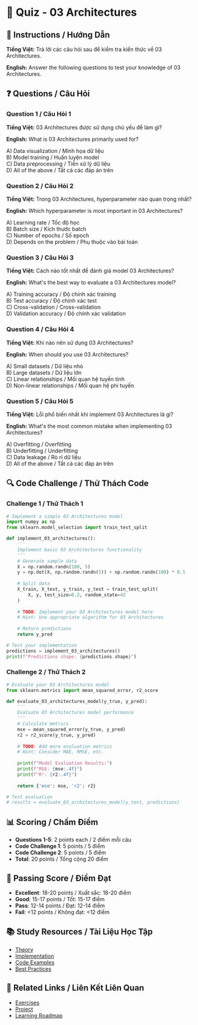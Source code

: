 # 🧠 Quiz - 03 Architectures

## 📝 Instructions / Hướng Dẫn

**Tiếng Việt:** Trả lời các câu hỏi sau để kiểm tra kiến thức về 03 Architectures.

**English:** Answer the following questions to test your knowledge of 03 Architectures.

## ❓ Questions / Câu Hỏi

### Question 1 / Câu Hỏi 1
**Tiếng Việt:** 03 Architectures được sử dụng chủ yếu để làm gì?

**English:** What is 03 Architectures primarily used for?

A) Data visualization / Minh họa dữ liệu  
B) Model training / Huấn luyện model  
C) Data preprocessing / Tiền xử lý dữ liệu  
D) All of the above / Tất cả các đáp án trên

### Question 2 / Câu Hỏi 2
**Tiếng Việt:** Trong 03 Architectures, hyperparameter nào quan trọng nhất?

**English:** Which hyperparameter is most important in 03 Architectures?

A) Learning rate / Tốc độ học  
B) Batch size / Kích thước batch  
C) Number of epochs / Số epoch  
D) Depends on the problem / Phụ thuộc vào bài toán

### Question 3 / Câu Hỏi 3
**Tiếng Việt:** Cách nào tốt nhất để đánh giá model 03 Architectures?

**English:** What's the best way to evaluate a 03 Architectures model?

A) Training accuracy / Độ chính xác training  
B) Test accuracy / Độ chính xác test  
C) Cross-validation / Cross-validation  
D) Validation accuracy / Độ chính xác validation

### Question 4 / Câu Hỏi 4
**Tiếng Việt:** Khi nào nên sử dụng 03 Architectures?

**English:** When should you use 03 Architectures?

A) Small datasets / Dữ liệu nhỏ  
B) Large datasets / Dữ liệu lớn  
C) Linear relationships / Mối quan hệ tuyến tính  
D) Non-linear relationships / Mối quan hệ phi tuyến

### Question 5 / Câu Hỏi 5
**Tiếng Việt:** Lỗi phổ biến nhất khi implement 03 Architectures là gì?

**English:** What's the most common mistake when implementing 03 Architectures?

A) Overfitting / Overfitting  
B) Underfitting / Underfitting  
C) Data leakage / Rò rỉ dữ liệu  
D) All of the above / Tất cả các đáp án trên

## 🔍 Code Challenge / Thử Thách Code

### Challenge 1 / Thử Thách 1
```python
# Implement a simple 03 Architectures model
import numpy as np
from sklearn.model_selection import train_test_split

def implement_03_architectures():
    '''
    Implement basic 03 Architectures functionality
    '''
    # Generate sample data
    X = np.random.randn(100, 5)
    y = np.dot(X, np.random.randn(5)) + np.random.randn(100) * 0.1
    
    # Split data
    X_train, X_test, y_train, y_test = train_test_split(
        X, y, test_size=0.2, random_state=42
    )
    
    # TODO: Implement your 03 Architectures model here
    # Hint: Use appropriate algorithm for 03 Architectures
    
    # Return predictions
    return y_pred

# Test your implementation
predictions = implement_03_architectures()
print(f"Predictions shape: {predictions.shape}")
```

### Challenge 2 / Thử Thách 2
```python
# Evaluate your 03 Architectures model
from sklearn.metrics import mean_squared_error, r2_score

def evaluate_03_architectures_model(y_true, y_pred):
    '''
    Evaluate 03 Architectures model performance
    '''
    # Calculate metrics
    mse = mean_squared_error(y_true, y_pred)
    r2 = r2_score(y_true, y_pred)
    
    # TODO: Add more evaluation metrics
    # Hint: Consider MAE, RMSE, etc.
    
    print(f"Model Evaluation Results:")
    print(f"MSE: {mse:.4f}")
    print(f"R²: {r2:.4f}")
    
    return {'mse': mse, 'r2': r2}

# Test evaluation
# results = evaluate_03_architectures_model(y_test, predictions)
```

## 📊 Scoring / Chấm Điểm

- **Questions 1-5**: 2 points each / 2 điểm mỗi câu
- **Code Challenge 1**: 5 points / 5 điểm
- **Code Challenge 2**: 5 points / 5 điểm
- **Total**: 20 points / Tổng cộng 20 điểm

## 🎯 Passing Score / Điểm Đạt

- **Excellent**: 18-20 points / Xuất sắc: 18-20 điểm
- **Good**: 15-17 points / Tốt: 15-17 điểm  
- **Pass**: 12-14 points / Đạt: 12-14 điểm
- **Fail**: <12 points / Không đạt: <12 điểm

## 📚 Study Resources / Tài Liệu Học Tập

- [Theory](./THEORY_03_architectures.md)
- [Implementation](./IMPLEMENTATION_03_architectures.md)
- [Code Examples](./CODE_EXAMPLES_03_architectures.md)
- [Best Practices](./BEST_PRACTICES_03_architectures.md)

## 🔗 Related Links / Liên Kết Liên Quan

- [Exercises](./EXERCISES_03_architectures.md)
- [Project](./PROJECT_03_architectures.md)
- [Learning Roadmap](./LEARNING_ROADMAP_03_architectures.md)
